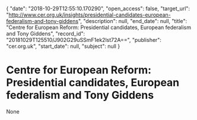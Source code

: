 {
  "date": "2018-10-29T12:55:10.170290", 
  "open_access": false, 
  "target_url": "http://www.cer.org.uk/insights/presidential-candidates-european-federalism-and-tony-giddens", 
  "description": null, 
  "end_date": null, 
  "title": "Centre for European Reform: Presidential candidates, European federalism and Tony Giddens", 
  "record_id": "20181029T125510/J902G29uSSmF1ek2lst72A==", 
  "publisher": "cer.org.uk", 
  "start_date": null, 
  "subject": null
}

# Centre for European Reform: Presidential candidates, European federalism and Tony Giddens

None